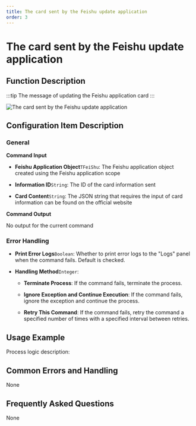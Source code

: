 ```yaml
---
title: The card sent by the Feishu update application
order: 3
---
```


# The card sent by the Feishu update application

## Function Description

:::tip 
The message of updating the Feishu application card
:::

![The card sent by the Feishu update application](../../../assets/The%20card%20sent%20by%20the%20Feishu%20update%20application_command.png)

## Configuration Item Description

### General

**Command Input**

- **Feishu Application Object**`TFeiShu`: The Feishu application object created using the Feishu application scope

- **Information ID**`String`: The ID of the card information sent

- **Card Content**`String`: The JSON string that requires the input of card information can be found on the official website


**Command Output**

No output for the current command

### Error Handling

- **Print Error Logs**`Boolean`: Whether to print error logs to the "Logs" panel when the command fails. Default is checked. 

- **Handling Method**`Integer`:

    - **Terminate Process**: If the command fails, terminate the process.

    - **Ignore Exception and Continue Execution**: If the command fails, ignore the exception and continue the process.

    - **Retry This Command**: If the command fails, retry the command a specified number of times with a specified interval between retries.

## Usage Example

Process logic description:

## Common Errors and Handling

None

## Frequently Asked Questions

None


